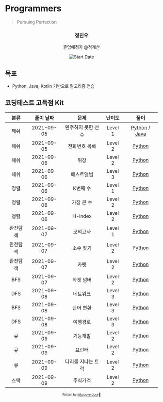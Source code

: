 # Programmers

> Pursuing Perfection

<div align="center">

<h3> 정진우 </h3>
<p> 졸업예정자 @청계산</p>

![Start Date](https://img.shields.io/badge/Start%20Date-2021--09--05-23d16b.svg)

</div>

## 목표

- Python, Java, Kotlin 기반으로 알고리즘 연습

## 코딩테스트 고득점 Kit

|   분류   | 풀이 날짜  |        문제        | 난이도  |                    풀이                     |
| :------: | :--------: | :----------------: | :-----: | :-----------------------------------------: |
|   해쉬   | 2021-09-05 | 완주하지 못한 선수 | Level 1 | [Python](hash/01.py) / [Java](hash/01.java) |
|   해쉬   | 2021-09-05 |   전화번호 목록    | Level 2 |            [Python](hash/02.py)             |
|   해쉬   | 2021-09-06 |        위장        | Level 2 |            [Python](hash/03.py)             |
|   해쉬   | 2021-09-06 |     베스트앨범     | Level 3 |            [Python](hash/04.py)             |
|   정렬   | 2021-09-06 |      K번째 수      | Level 1 |            [Python](sort/01.py)             |
|   정렬   | 2021-09-06 |     가장 큰 수     | Level 2 |            [Python](sort/02.py)             |
|   정렬   | 2021-09-06 |      H-index       | Level 2 |            [Python](sort/03.py)             |
| 완전탐색 | 2021-09-07 |      모의고사      | Level 1 |            [Python](brute/01.py)            |
| 완전탐색 | 2021-09-07 |     소수 찾기      | Level 2 |            [Python](brute/02.py)            |
| 완전탐색 | 2021-09-07 |        카펫        | Level 2 |            [Python](brute/03.py)            |
|   BFS    | 2021-09-07 |     타겟 넘버      | Level 2 |           [Python](dfs-bfs/01.py)           |
|   DFS    | 2021-09-08 |      네트워크      | Level 3 |           [Python](dfs-bfs/02.py)           |
|   BFS    | 2021-09-08 |     단어 변환      | Level 3 |           [Python](dfs-bfs/03.py)           |
|   DFS    | 2021-09-08 |      여행경로      | Level 3 |           [Python](dfs-bfs/04.py)           |
|    큐    | 2021-09-09 |      기능개발      | Level 2 |         [Python](stack-queue/01.py)         |
|    큐    | 2021-09-09 |       프린터       | Level 2 |         [Python](stack-queue/02.py)         |
|    큐    | 2021-09-09 | 다리를 지나는 트럭 | Level 2 |         [Python](stack-queue/03.py)         |
|   스택   | 2021-09-09 |      주식가격      | Level 2 |         [Python](stack-queue/04.py)         |

<div align="center">

<sub><sup>Written by <a href="https://github.com/bugoverdose">@bugoverdose</a></sup></sub><small>🍕</small>

</div>
